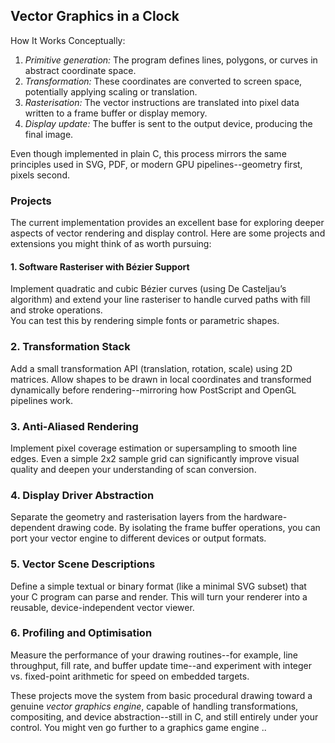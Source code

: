 
## Vector Graphics in a Clock

How It Works Conceptually:

1. *Primitive generation:* The program defines lines, polygons, or curves in abstract coordinate space.
2. *Transformation:* These coordinates are converted to screen space, potentially applying scaling or translation.
3. *Rasterisation:* The vector instructions are translated into pixel data written to a frame buffer or display memory.
4. *Display update:* The buffer is sent to the output device, producing the final image.

Even though implemented in plain C, this process mirrors the same principles used in SVG, PDF, or
modern GPU pipelines--geometry first, pixels second.


### Projects

The current implementation provides an excellent base for exploring deeper
aspects of vector rendering and display control. Here are some projects
and extensions you might think of as worth pursuing:

#### 1. Software Rasteriser with Bézier Support
Implement quadratic and cubic Bézier curves (using De Casteljau’s algorithm) and
extend your line rasteriser to handle curved paths with fill and stroke operations.  
You can test this by rendering simple fonts or parametric shapes.

### 2. Transformation Stack
Add a small transformation API (translation, rotation, scale) using 2D matrices.
Allow shapes to be drawn in local coordinates and transformed dynamically before
rendering--mirroring how PostScript and OpenGL pipelines work.

### 3. Anti-Aliased Rendering
Implement pixel coverage estimation or supersampling to smooth line edges. Even a
simple 2x2 sample grid can significantly improve visual quality and deepen your
understanding of scan conversion.

### 4. Display Driver Abstraction
Separate the geometry and rasterisation layers from the hardware-dependent drawing code.
By isolating the frame buffer operations, you can port your vector engine to different
devices or output formats.

### 5. Vector Scene Descriptions
Define a simple textual or binary format (like a minimal SVG subset) that your C
program can parse and render. This will turn your renderer into a reusable,
device-independent vector viewer.

### 6. Profiling and Optimisation
Measure the performance of your drawing routines--for example, line throughput, fill rate,
and buffer update time--and experiment with integer vs. fixed-point arithmetic for speed
on embedded targets.

These projects move the system from basic procedural drawing toward a genuine
*vector graphics engine*, capable of handling transformations, compositing, and
device abstraction--still in C, and still entirely under your control.
You might ven go further to a graphics game engine ..

